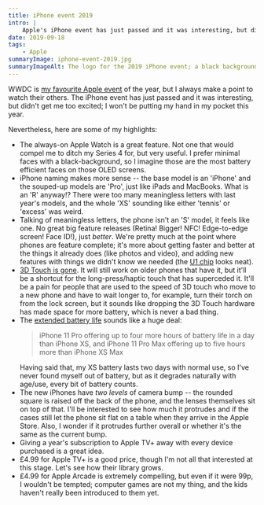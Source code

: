```yaml
---
title: iPhone event 2019
intro: |
    Apple's iPhone event has just passed and it was interesting, but didn't get me too excited. Here's a brief list of my take-aways.
date: 2019-09-18
tags:
    - Apple
summaryImage: iphone-event-2019.jpg
summaryImageAlt: The logo for the 2019 iPhone event; a black background with an Apple logo made up of glowing blue, red, pink and purple segments that look like glass.
---
```


WWDC is [my favourite Apple event](/blog/wwdc-2019-roundup) of the year, but I always make a point to watch their others. The iPhone event has just passed and it was interesting, but didn't get me too excited; I won't be putting my hand in my pocket this year.

Nevertheless, here are some of my highlights:

- The always-on Apple Watch is a great feature. Not one that would compel me to ditch my Series 4 for, but very useful. I prefer minimal faces with a black-background, so I imagine those are the most battery efficient faces on those OLED screens.
- iPhone naming makes more sense -- the base model is an 'iPhone' and the souped-up models are 'Pro', just like iPads and MacBooks. What is an 'R' anyway!? There were too many meaningless letters with last year's models, and the whole 'XS' sounding like either 'tennis' or 'excess' was weird.
- Talking of meaningless letters, the phone isn't an 'S' model, it feels like one. No great big feature releases (Retina! Bigger! NFC! Edge-to-edge screen! Face ID!), just *better*. We're pretty much at the point where phones are feature complete; it's more about getting faster and better at the things it already does (like photos and video), and adding new features with things we didn't know we needed (the [U1 chip](https://sixcolors.com/post/2019/09/the-u1-chip-in-the-iphone-11-is-the-beginning-of-an-ultra-wideband-revolution/) looks neat).
- [3D Touch is gone](/blog/looks-like-3d-touch-is-going-away). It will still work on older phones that have it, but it'll be a shortcut for the long-press/haptic touch that has superceded it. It'll be a pain for people that are used to the speed of 3D touch who move to a new phone and have to wait longer to, for example, turn their torch on from the lock screen, but it sounds like dropping the 3D Touch hardware has made space for more battery, which is never a bad thing.
- The [extended battery life](https://www.apple.com/uk/newsroom/2019/09/iphone-11-pro-and-iphone-11-pro-max-the-most-powerful-and-advanced-smartphones/) sounds like a huge deal: <blockquote>iPhone 11 Pro offering up to four more hours of battery life in a day than iPhone XS, and iPhone 11 Pro Max offering up to five hours more than iPhone XS Max</blockquote> Having said that, my XS battery lasts two days with normal use, so I've never found myself out of battery, but as it degrades naturally with age/use, every bit of battery counts.
- The new iPhones have *two levels* of camera bump -- the rounded square is raised off the back of the phone, and the lenses themselves sit on top of that. I'll be interested to see how much it protrudes and if the cases still let the phone sit flat on a table when they arrive in the Apple Store. Also, I wonder if it protrudes further overall or whether it's the same as the current bump.
- Giving a year's subscription to Apple TV+ away with every device purchased is a great idea.
- £4.99 for Apple TV+ is a good price, though I'm not all that interested at this stage. Let's see how their library grows.
- £4.99 for Apple Arcade is extremely compelling, but even if it were 99p, I wouldn't be tempted; computer games are not my thing, and the kids haven't really been introduced to them yet.
